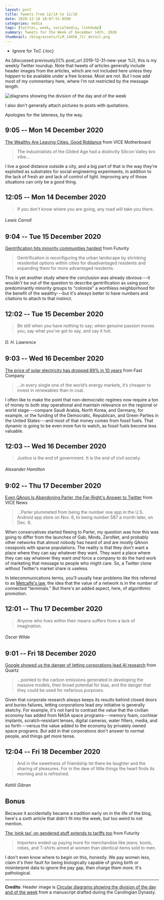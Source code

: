 ```yaml
---
layout: post
title: Tweets from 12/14 to 12/18
date: 2020-12-18 18:07:51-0500
categories: media
tags: [twitter, week, socialmedia, linkdump]
summary: Tweets for the Week of December 14th, 2020
thumbnail: /blog/assets/CLM_14456_71r_detail.png
---
```


* Ignore for ToC
{:toc}

As [discussed previously]({% post_url 2019-12-31-new-year %}), this is my weekly Twitter roundup.  Note that tweets of articles generally include header images from the articles, which are not included here unless they *happen* to be available under a free license.  Most are not.  But I now add most of my commentary here, where I'm not restricted by the message length.

![diagrams showing the division of the day and of the week](/blog/assets/CLM_14456_71r_detail.png "diagrams showing the division of the day and of the week")

I also don't generally attach pictures to posts with quotations.

Apologies for the lateness, by the way.

## 9:05 -- Mon 14 December 2020

[<i class="fab fa-twitter-square"></i>](https://jcolag.github.io/twitter/1338485142348820485) [The Wealthy Are Leaving Cities. Good Riddance](https://www.vice.com/en/article/pkdkg9/the-wealthy-are-leaving-cities-because-of-covid-good-riddance-v27n4) from VICE Motherboard

 > The industrialists of the Gilded Age had a distinctly Silicon Valley bro vibe...

I live a good distance outside a city, and a big part of that is the way they're exploited as substrates for social engineering experiments, in addition to the lack of fresh air and lack of control of light.  Improving any of those situations can only be a good thing.

## 12:05 -- Mon 14 December 2020

[<i class="fab fa-twitter"></i>](https://jcolag.github.io/twitter/1338530440383119378)

 > If you don't know where you are going, any road will take you there.

###### Lewis Carroll

## 9:04 -- Tue 15 December 2020

[<i class="fab fa-twitter-square"></i>](https://jcolag.github.io/twitter/1338847277968973828) [Gentrification hits minority communities hardest](https://www.futurity.org/gentrification-minority-communities-2482682-2/) from Futurity

 > Gentrification is reconfiguring the urban landscape by shrinking residential options within cities for disadvantaged residents and expanding them for more advantaged residents.

This is yet another study where the conclusion was already obvious---it wouldn't be out of the question to describe gentrification as using poor, predominantly minority groups to "colonize" a worthless neighborhood for the benefit of the wealthy---but it's always better to have numbers and citations to attach to that instinct.

## 12:02 -- Tue 15 December 2020

[<i class="fab fa-twitter"></i>](https://jcolag.github.io/twitter/1338892073169285127)

 > Be still when you have nothing to say; when genuine passion moves you, say what you've got to say, and say it hot.

###### D. H. Lawrence

## 9:03 -- Wed 16 December 2020

[<i class="fab fa-twitter-square"></i>](https://jcolag.github.io/twitter/1339209414486548482) [The price of solar electricity has dropped 89% in 10 years](https://www.fastcompany.com/90583426/the-price-of-solar-electricity-has-dropped-89-in-10-years) from Fast Company

 > ...in every single one of the world’s energy markets, it’s cheaper to invest in renewables than in coal.

I often like to make the point that non-democratic regimes now require a ton of money to both stay operational and maintain relevance on the regional or world stage---compare Saudi Arabia, North Korea, and Germany, for example, or the funding of the Democratic, Republican, and Green Parties in the United States---and most of that money comes from fossil fuels.  That dynamic is going to be even more fun to watch, as fossil fuels become less valuable.

## 12:03 -- Wed 16 December 2020

[<i class="fab fa-twitter"></i>](https://jcolag.github.io/twitter/1339254712722395136)

 > Justice is the end of government. It is the end of civil society.

###### Alexander Hamilton

## 9:02 -- Thu 17 December 2020

[<i class="fab fa-twitter-square"></i>](https://jcolag.github.io/twitter/1339571550626975745) [Even QAnon Is Abandoning Parler, the Far-Right's Answer to Twitter](https://www.vice.com/en/article/wx8gj5/even-qanon-is-abandoning-parler-the-far-rights-answer-to-twitter) from VICE News

 > ...Parler plummeted from being the number one app in the U.S. Android app store on Nov. 6, to being number 587 a month later, on Dec. 6.

When conservatives started fleeing to Parler, my question was how this was going to differ from the launches of Gab, Minds, ZeroNet, and probably other networks that almost nobody has heard of and are mostly QAnon cesspools with sparse populations.  The reality is that they don't want a place where they can say whatever they want.  They want a place where they can say whatever they want *and* force a company to do the hard work of marketing that message to people who might care.  So, a Twitter clone without Twitter's market share is useless.

In telecommunications terms, you'll usually hear problems like this referred to as [Metcalfe's law](https://en.wikipedia.org/wiki/Metcalfe%27s_law), the idea that the value of a network is in the number of connected "terminals."  But there's an added aspect, here, of algorithmic promotion.

## 12:01 -- Thu 17 December 2020

[<i class="fab fa-twitter"></i>](https://jcolag.github.io/twitter/1339616597279961090)

 > Anyone who lives within their means suffers from a lack of imagination.

###### Oscar Wilde

## 9:01 -- Fri 18 December 2020

[<i class="fab fa-twitter-square"></i>](https://jcolag.github.io/twitter/1339933686620450819) [Google showed us the danger of letting corporations lead AI research](https://qz.com/1945293/the-dangers-of-letting-google-lead-ai-research/) from Quartz

 > ...pointed to the carbon emissions generated in developing the massive models, their broad potential for bias, and the danger that they could be used for nefarious purposes.

Given that corporate research always keeps its results behind closed doors and buries failures, letting corporations lead *any* initiative is generally sketchy.  For example, it's not hard to contrast the value that the civilian economy has added from NASA space programs---memory foam, cochlear implants, scratch-resistant lenses, digital cameras, water filters, media, and so forth---versus the value added to the economy by privately owned space programs.  But add in that corporations don't answer to normal people, and things get more tense.

## 12:04 -- Fri 18 December 2020

[<i class="fab fa-twitter"></i>](https://jcolag.github.io/twitter/1339979740199923714)

 > And in the sweetness of friendship let there be laughter and the sharing of pleasures. For in the dew of little things the heart finds its morning and is refreshed.

###### Kahlil Gibran

## Bonus

Because it accidentally became a tradition early on in the life of the blog, here's a sixth article that didn't fit into the week, but too weird to not mention.

<i class="fas fa-square"></i> [The ‘pink tax’ on gendered stuff extends to tariffs too](https://www.futurity.org/pink-tax-tariffs-2484122-2/) from Futurity

 > Importers ended up paying more for merchandise like jeans, boots, robes, and T-shirts aimed at women than identical items sold to men.

I don't even know where to begin on this, honestly.  We pay women less, claim it's their fault for being biologically capable of giving birth or misinterpret data to ignore the pay gap, then charge them more.  It's pathological.

* * *

**Credits**:  Header image is [Circular diagrams showing the division of the day and of the week](https://en.wikipedia.org/wiki/Week#/media/File:CLM_14456_71r_detail.jpg) from a manuscript drafted during the Carolingian Dynasty.
